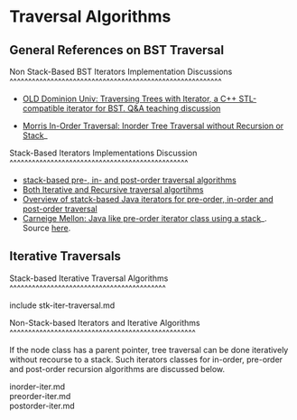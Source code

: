 Traversal Algorithms
====================

General References on BST Traversal
-----------------------------------

Non Stack-Based BST Iterators Implementation Discussions
^^^^^^^^^^^^^^^^^^^^^^^^^^^^^^^^^^^^^^^^^^^^^^^^^^^^^^^^^

* [OLD Dominion Univ: Traversing Trees with Iterator, a C++ STL-compatible iterator for BST. Q&A teaching discussion](https://www.cs.odu.edu/~zeil/cs361/latest/Public/treetraversal/index.html)

* [Morris In-Order Traversal: Inorder Tree Traversal without Recursion or Stack](http://www.geeksforgeeks.org/inorder-tree-traversal-without-recursion/)_

Stack-Based Iterators Implementations Discussion
^^^^^^^^^^^^^^^^^^^^^^^^^^^^^^^^^^^^^^^^^^^^^^^^

* [stack-based pre-, in- and post-order traversal algorithms](https://prismoskills.appspot.com/lessons/Binary_Trees/Traversal_without_recursion.jsp)
* [Both Iterative and Recursive traversal algortihms](https://cs.gmu.edu/~kauffman/teaching-samples/cs310/11-tree-recursion.pdf)
* [Overview of statck-based Java iterators for pre-order, in-order and post-order traversal](http://courses.cs.vt.edu/~cs3114/Fall17/barnette/notes/Tree-Iterators.pdf)
* [Carneige Mellon: Java like pre-order iterator class using a stack](https://www.cs.cmu.edu/~adamchik/15-121/lectures/Trees/trees.html)_. Source [here](https://www.cs.cmu.edu/~adamchik/15-121/lectures/Trees/code/).

Iterative Traversals
--------------------

Stack-based Iterative Traversal Algorithms
^^^^^^^^^^^^^^^^^^^^^^^^^^^^^^^^^^^^^^^^^^

include stk-iter-traversal.md 

Non-Stack-based Iterators and Iterative Algorithms
^^^^^^^^^^^^^^^^^^^^^^^^^^^^^^^^^^^^^^^^^^^^^^^^^^

If the node class has a parent pointer, tree traversal can be done iteratively without recourse to a stack. Such iterators classes for in-order, pre-order and post-order recursion algorithms are discussed below.

   inorder-iter.md         
   preorder-iter.md         
   postorder-iter.md         
